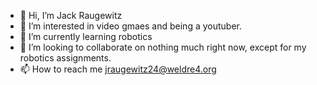 - 👋 Hi, I’m Jack Raugewitz
- 👀 I’m interested in video gmaes and being a youtuber.
- 🌱 I’m currently learning robotics
- 💞️ I’m looking to collaborate on nothing much right now, except for my robotics assignments.
- 📫 How to reach me jraugewitz24@weldre4.org

<!---
jackr24/jackr24 is a ✨ special ✨ repository because its `README.md` (this file) appears on your GitHub profile.
You can click the Preview link to take a look at your changes.
--->
